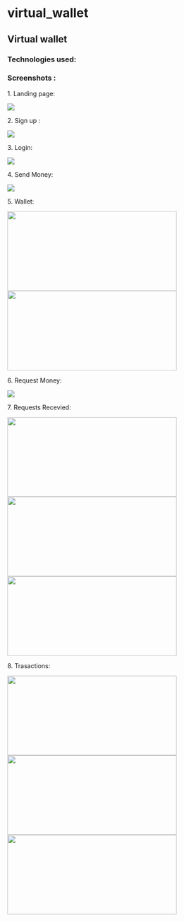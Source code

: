 # virtual_wallet

<h2>Virtual wallet</h2>

<h3> Technologies used:</h3>


<h3> Screenshots :</h3>
<div>
   <p>1. Landing page:</p>
      <img src="https://user-images.githubusercontent.com/89149882/201962293-15d5893f-c930-48c5-b1f4-b30ea7e625b3.png" />
<p>2. Sign up : </p>
      <img src="https://user-images.githubusercontent.com/89149882/201962583-4995e890-c7ea-466d-929b-9a365536871d.png" />
<p>3. Login: </p>
      <img src="https://user-images.githubusercontent.com/89149882/201962935-747b3e9b-5ac6-48fa-b36a-6cb3ca7cb457.png" />
<p>4. Send Money:</p>
      <img src="https://user-images.githubusercontent.com/89149882/201963416-00f420ea-75a1-443d-8130-67bec547a6c7.png" />
<p>5. Wallet:</p>
      <img src="https://user-images.githubusercontent.com/89149882/201963611-ca2c9ba6-4c41-4808-86b5-7bbac063ca1a.png" width="384" height="180"/>
      <img src="https://user-images.githubusercontent.com/89149882/201963722-960f85f4-020c-4123-a9b3-292d3959e1e1.png" width="384" height="180"/>
<p>6. Request Money:</p>
      <img src="https://user-images.githubusercontent.com/89149882/201963968-9a391f70-9b62-4a28-8f93-29d343d47241.png" />
<p>7. Requests Recevied:</p>
      <img src="https://user-images.githubusercontent.com/89149882/201964475-414d57db-ef60-4fe3-8e8e-b08acecf8a33.png" width="384" height="180"/>
      <img src="https://user-images.githubusercontent.com/89149882/201964825-c1741a89-2bcb-45d5-b0ad-1f3c78c2bd08.png" width="384" height="180"/>
      <img src="https://user-images.githubusercontent.com/89149882/201965082-4a9b68aa-7033-4222-af49-b9a525b0fa0e.png" width="384" height="180"/>
<p>8. Trasactions:</p>
      <img src="https://user-images.githubusercontent.com/89149882/201965516-020291ed-f9c8-4d77-9c0d-0c93800d90a4.png" width="384" height="180"/>
      <img src="https://user-images.githubusercontent.com/89149882/201965250-0a710e8b-93ce-4143-af16-d86e84c577d8.png" width="384" height="180"/>
      <img src="https://user-images.githubusercontent.com/89149882/201965331-34faf8f8-f5e6-4e85-aa22-d3fbd7bf672b.png" width="384" height="180"/>
</div>
